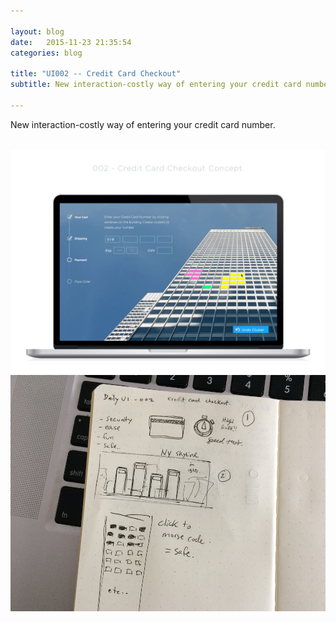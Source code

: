 ```yaml
---

layout: blog
date:   2015-11-23 21:35:54
categories: blog

title: "UI002 -- Credit Card Checkout"
subtitle: New interaction-costly way of entering your credit card number

---
```


New interaction-costly way of entering your credit card number.

<br>

<img class="item w1" src="../img/dailyui/002_@2x.jpg" alt="Credit Card Concept"/>
<img class="item w1" src="../img/dailyui/002-sketch.jpg" alt="Credit Card Concept - Sketches"/>
